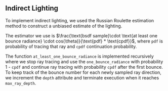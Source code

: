 ## Indirect Lighting 

To implement indirect lighting, we used the Russian Roulette estimation method to construct a unbiased estimate of the lighting. 

The estimator we use is $\frac{\text{bsdf sample}\cdot \text{at least one bounce radiance} \cdot cos(\theta)}{\text{pdf} * \text{cpdf}}$, where `pdf` is probability of tracing that ray and `cpdf` continuation probability. 

The function `at_least_one_bounce_radiance` is implemented recursively where we stop ray tracing and use the `one_bounce_radiance` with probability 1 - `cpdf` and continue ray tracing with probability `cpdf` after the first bounce. To keep track of the bounce number for each newly sampled ray direction, we increment the `depth` attribute and terminate execution when it reaches `max_ray_depth`. 